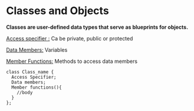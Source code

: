  # Classes and Objects

  **Classes are user-defined data types that serve as blueprints for objects.**
  
 <ins>Access specifier :</ins> Ca be private, public or protected
 
 <ins> Data Members:</ins> Variables
 
 <ins>Member Functions:</ins> Methods to access data members

 ```
class Class_name {
   Access Specifier;
   Data members;
   Member functions(){
     //body
   }
};
```
